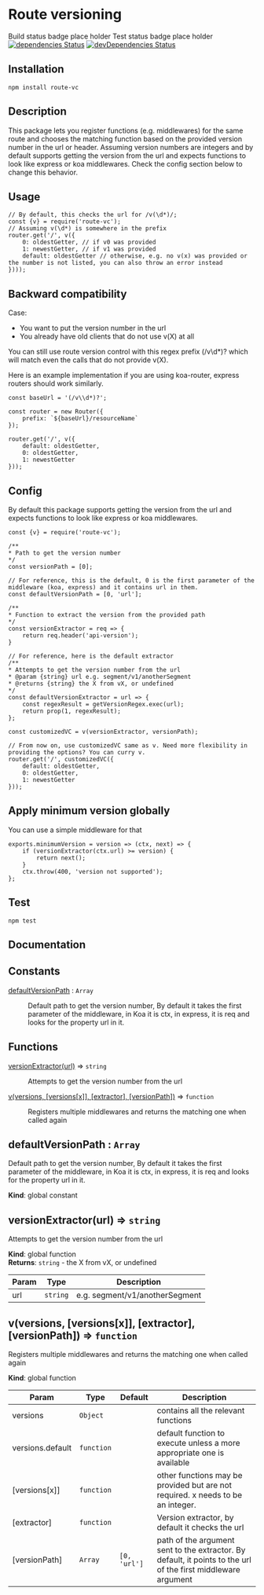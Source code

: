 # Route versioning
Build status badge place holder
Test status badge place holder
[![dependencies Status](https://david-dm.org/amri91/route-vc/status.svg)](https://david-dm.org/amri91/route-vc)
[![devDependencies Status](https://david-dm.org/amri91/route-vc/dev-status.svg)](https://david-dm.org/amri91/route-vc?type=dev)

## Installation
```
npm install route-vc
```

## Description
This package lets you register functions (e.g. middlewares) for the same route and chooses the matching function based on the provided version number in the url or header.
Assuming version numbers are integers and by default supports getting the version from the url and expects functions to look like express or koa middlewares. Check the config section below to change this behavior.

## Usage
```
// By default, this checks the url for /v(\d*)/;
const {v} = require('route-vc');
// Assuming v(\d*) is somewhere in the prefix
router.get('/', v({
    0: oldestGetter, // if v0 was provided
    1: newestGetter, // if v1 was provided
    default: oldestGetter // otherwise, e.g. no v(x) was provided or the number is not listed, you can also throw an error instead
})));
```

## Backward compatibility
Case:
- You want to put the version number in the url
- You already have old clients that do not use v(X) at all

You can still use route version control with this regex prefix (/v\\d*)? which will match even the calls that do not provide v(X).

Here is an example implementation if you are using koa-router, express routers should work similarly.

```
const baseUrl = '(/v\\d*)?';

const router = new Router({
    prefix: `${baseUrl}/resourceName`
});

router.get('/', v({
    default: oldestGetter,
    0: oldestGetter,
    1: newestGetter
}));
```

## Config
By default this package supports getting the version from the url and expects functions to look like express or koa middlewares.

```
const {v} = require('route-vc');

/**
* Path to get the version number
*/
const versionPath = [0];

// For reference, this is the default, 0 is the first parameter of the middleware (koa, express) and it contains url in them.
const defaultVersionPath = [0, 'url'];

/**
* Function to extract the version from the provided path
*/
const versionExtractor = req => {
    return req.header('api-version');
}

// For reference, here is the default extractor
/**
* Attempts to get the version number from the url
* @param {string} url e.g. segment/v1/anotherSegment
* @returns {string} the X from vX, or undefined
*/
const defaultVersionExtractor = url => {
    const regexResult = getVersionRegex.exec(url);
    return prop(1, regexResult);
};

const customizedVC = v(versionExtractor, versionPath);

// From now on, use customizedVC same as v. Need more flexibility in providing the options? You can curry v.
router.get('/', customizedVC({
    default: oldestGetter,
    0: oldestGetter,
    1: newestGetter
}));
```

## Apply minimum version globally
You can use a simple middleware for that

```
exports.minimumVersion = version => (ctx, next) => {
    if (versionExtractor(ctx.url) >= version) {
        return next();
    }
    ctx.throw(400, 'version not supported');
};

```

## Test
```
npm test
```

## Documentation

## Constants

<dl>
<dt><a href="#defaultVersionPath">defaultVersionPath</a> : <code>Array</code></dt>
<dd><p>Default path to get the version number,
By default it takes the first parameter of the middleware,
in Koa it is ctx, in express, it is req
and looks for the property url in it.</p>
</dd>
</dl>

## Functions

<dl>
<dt><a href="#versionExtractor">versionExtractor(url)</a> ⇒ <code>string</code></dt>
<dd><p>Attempts to get the version number from the url</p>
</dd>
<dt><a href="#v">v(versions, [versions[x]], [extractor], [versionPath])</a> ⇒ <code>function</code></dt>
<dd><p>Registers multiple middlewares and returns the matching one when called again</p>
</dd>
</dl>

<a name="defaultVersionPath"></a>

## defaultVersionPath : <code>Array</code>
Default path to get the version number,
By default it takes the first parameter of the middleware,
in Koa it is ctx, in express, it is req
and looks for the property url in it.

**Kind**: global constant  
<a name="versionExtractor"></a>

## versionExtractor(url) ⇒ <code>string</code>
Attempts to get the version number from the url

**Kind**: global function  
**Returns**: <code>string</code> - the X from vX, or undefined  

| Param | Type | Description |
| --- | --- | --- |
| url | <code>string</code> | e.g. segment/v1/anotherSegment |

<a name="v"></a>

## v(versions, [versions[x]], [extractor], [versionPath]) ⇒ <code>function</code>
Registers multiple middlewares and returns the matching one when called again

**Kind**: global function  

| Param | Type | Default | Description |
| --- | --- | --- | --- |
| versions | <code>Object</code> |  | contains all the relevant functions |
| versions.default | <code>function</code> |  | default function to execute unless a more appropriate one is available |
| [versions[x]] | <code>function</code> |  | other functions may be provided but are not required. x needs to be an integer. |
| [extractor] | <code>function</code> |  | Version extractor, by default it checks the url |
| [versionPath] | <code>Array</code> | <code>[0, &#x27;url&#x27;]</code> | path of the argument sent to the extractor. By default, it points to the url of the first middleware argument |

